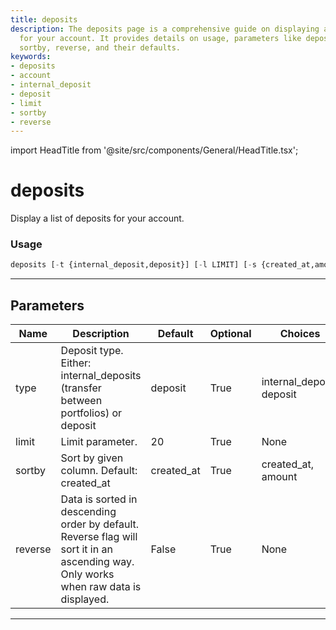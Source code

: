 ```yaml
---
title: deposits
description: The deposits page is a comprehensive guide on displaying a list of deposits
  for your account. It provides details on usage, parameters like deposit type, limit,
  sortby, reverse, and their defaults.
keywords:
- deposits
- account
- internal_deposit
- deposit
- limit
- sortby
- reverse
---
```


import HeadTitle from '@site/src/components/General/HeadTitle.tsx';

<HeadTitle title="deposits - Coinbase - Brokers - Portfolio - Reference | OpenBB Terminal Docs" />

# deposits

Display a list of deposits for your account.

### Usage

```python
deposits [-t {internal_deposit,deposit}] [-l LIMIT] [-s {created_at,amount}] [-r]
```

---

## Parameters

| Name | Description | Default | Optional | Choices |
| ---- | ----------- | ------- | -------- | ------- |
| type | Deposit type. Either: internal_deposits (transfer between portfolios) or deposit | deposit | True | internal_deposit, deposit |
| limit | Limit parameter. | 20 | True | None |
| sortby | Sort by given column. Default: created_at | created_at | True | created_at, amount |
| reverse | Data is sorted in descending order by default. Reverse flag will sort it in an ascending way. Only works when raw data is displayed. | False | True | None |

---
